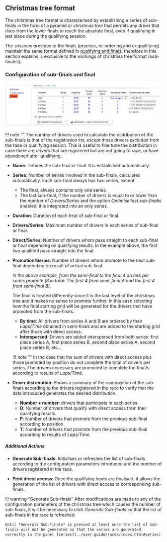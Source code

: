## Christmas tree format

The christmas tree format is characterised by establishing a series of sub-finals in the form of a pyramid or *christmas tree* that permits any driver that rises from the lower finals to reach the absolute final, even if qualifying in last place during the qualifying session. 

The sessions previous to the finals (practice, re-ordering and or qualifying) maintain the same format defined in [qualifying and finals](./qualify-finals/index.html), therefore in this section explains is exclusive to the workings of christmas tree format (sub-finales).

### Configuration of sub-finals and final

![Christmas tree](../img/subfinals.png)

!!! note ""
	The number of drivers used to calculate the distribution of the sub-finals is that of the registration list, except those drivers excluded from the race or qualifying session. This is useful to fine tune the distribution in case there are drivers that are registered but are not going to race, or have abandoned after qualifying.

- **Name**: Defines the sub-final or final. It is established automatically.

- **Series**: Number of series involved in the sub-finals, calculated automatically. Each sub-final always has two series, except:

	- The final, always contains only one series.
	- The last sub-final, if the number of drivers is equal to or lower than the number of *Drivers/Series* and the option *Optimise last sub-final*is enabled, it is integrated into an only series.

- **Duration**: Duration of each heat of sub-final or final.

- **Drivers/Series**: Maximum number of drivers in each series of sub-final or final.

- **Direct/Series**: Number of drivers whom pass straight to each sub-final or final depending on qualifying results. In the example above, the first two qualified pass straight into the final.

- **Promotion/Series**: Number of drivers whom promote to the next sub-final depending on result of actual sub-final. 

	*In the above example, from the semi-final to the final 4 drivers per series promote (8 in total: The first 4 from semi-final A and the first 4 from semi-final B).*

	The final is treated differently since it is the last level of the christmas tree and it makes no sense to promote further. In this case selecting how the final starting grid will be generated for the drivers that have promoted from the sub-finals.

	- **By time**: All drivers from series A and B are ordered by their *Laps/Time* obtained in semi-finals and are added to the starting grid after those with direct access.
	- **Interspersed**: Drivers are added interspersed from both series: first place series A, first place series B, second place series A, second place series B, etc...

	!!! note ""
		In the case that the sum of drivers with direct access plus those promoted by position do not complete the total of drivers per series, The drivers necessary are promoted to complete the final/s according to results of *Laps/Time*.

- **Driver distribution**: Shows a summary of the composition of the sub-finals according to the drivers registered in the race to verify that the data introduced generates the desired distribution.

	- **Number + number**: drivers that participate in each series.
	- **D**: Number of drivers that qualify with direct access from their qualifying results.
	- **P**: Number of drivers that promote from the previous sub-final according to position. 
	- **T**: Number of drivers that promote from the previous sub-final according to results of *Laps/Time*.
	
##### Additional Actions

- **Generate Sub-finals**: Initialises or refreshes the list of sub-finals according to the configuration parameters introduced and the number of drivers registered in the race.

- **Print direst access**: Once the qualifying heats are finalised, it allows the generation of the list of drivers with direct access to corresponding sub-finals.

!!! warning "Generate Sub-finals"
	After modifications are made to any of the configuration parameters of the christmas tree which causes the number of sub-finals, it will be necessary to click *Generate Sub-finals* so that the list of sub-finals in the race is refreshed.

	Until *Generate Sub-finals* is pressed at least once the list of sub-finals will not be generated so that the series are generated correctly in the panel [series](../user-guide/races/index.html#series)
